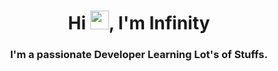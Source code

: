 <h1 align="center">Hi <img src="https://raw.githubusercontent.com/MartinHeinz/MartinHeinz/master/wave.gif" width="30px">, I'm Infinity</h1>
<h3 align="center">I'm a passionate Developer Learning Lot's of Stuffs.</h3>
